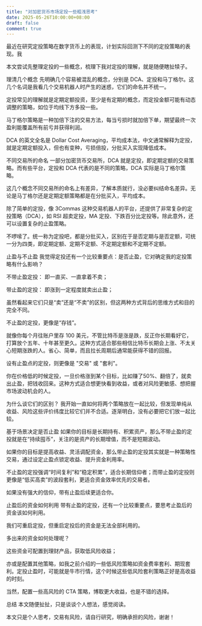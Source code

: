 ```yaml
---
title: "对加密货币市场定投一些粗浅思考"
date: 2025-05-26T10:00:00+08:00
draft: false
comment: true
---
```


最近在研究定投策略在数字货币上的表现，计划实际回测下不同的定投策略的表现。我

本文尝试先整理定投的一些概念，梳理下我对定投的理解，就是随便瞎扯犊子。

理清几个概念
先明确几个容易被混乱的概念，分别是 DCA、定投和马丁格尔。这几个名词是我看几个交易机器人时产生的迷惑，它们的命名并不统一。

定投常见的理解就是定期定额投资，至少是有定期的概念，而定投金额可能有动态调整的策略，如位于均线下方多投一些。

马丁格尔策略是一种加倍下注的交易方法，每当亏损时就加倍下单，期望最终一次盈利能覆盖所有前亏并获得利润。

DCA 的英文全名是 Dollar Cost Averaging，平均成本法，中文通常解释为定投，就是定期定额投入，但也有变种，亏损倍投，分批买入实现降低成本。

不同交易所的命名
一部分加密货币交易所，DCA 就是定投，即定期定额的交易策略。而有些平台，定投和 DCA 代表的是不同的策略，DCA 实际是马丁格尔策略。

这几个概念不同交易所的命名上有差异，了解本质就行，没必要纠结命名差异。无论是马丁格尔还是定期定额策略都是在分批买入，平均成本。

除了简单的定投，像 3Commas 这种交易机器人的平台，还提供了非常复杂的定投策略（DCA），如 RSI 超卖定投，MA 定投、下跌百分比定投等。除此意外，还可以设置复杂的止盈策略。

不啰嗦了。统一称为定投吧，都是分批买入，区别在于是否定期与是否定额，可统一分为四类，即定期定额、定期不定额、不定期定额和不定期不定额。

止盈与不止盈
我觉得定投还有一个比较重要点：是否止盈，它对确定我的定投策略有什么影响？

不带止盈定投： 即一直买、一直拿着不卖；

带止盈的定投： 即涨到一定程度就卖出止盈；

虽然看起来它们只是“卖”还是“不卖”的区别，但这两种方式背后的思维方式和目的完全不同。

不止盈的定投，更像是“存钱”。

就像你每个月往账户里存 100 美元，不管比特币是涨是跌，反正你长期看好它，打算放个五年、十年甚至更久。这种方式适合那些相信比特币长期会上涨、不太关心短期涨跌的人。省心、简单，而且拉长周期后通常能获得不错的回报。

设有止盈点的定投，则更像是 "交易" 或 "套利"。

你在价格低的时候定投，一旦价格涨到某个目标，比如赚了50%、翻倍了，就卖出止盈，把钱收回来。这种方式适合想更快看到收益，或者对风险更敏感、想把握市场波动机会的人。

为什么谈它们的区别？
我开始一直如何将两个策略放在一起比较，但发现单纯从收益、风险这些评价纬度比较它们并不合适。逐渐明白，没有必要把它们放一起比较。

基于场景决定是否止盈
如果你的目标是长期持有、积累资产，那么不带止盈的定投就是在“持续囤币”，关注的是资产的长期增值，而不是短期波动。

如果你的目标是提高收益、灵活调配资金，那么带止盈的定投其实就是一种策略性交易，通过设定止盈点锁定收益、提升资金利用率。

不止盈的定投强调“时间复利”和“稳定积累”，适合长期信仰者；而带止盈的定投则更像是“低买高卖”的波段套利，更适合资金效率优先的交易者。

如果没有强大的信仰，带有止盈后续更适合你。

止盈后的资金如何利用
带有止盈的定投，还有一个比较重要点，要思考止盈后的资金该如何利用。

我们可重启定投，但重启定投后的资金是无法全部利用的。

多出来的资金如何处理呢？

这些资金可配置到理财产品，获取低风险收益；

亦或是配置其他策略，如我之前介绍的一些低风险策略如资金费率套利、期现套利。定投止盈时，可能就是牛市行情，这个时候这些低风险套利策略正好是高收益的时刻。

当然，配置一些高风险的 CTA 策略，博取更大收益，也是不错的选择。

总结
本文随便扯扯，只是谈谈个人想法，感觉阅读。

本文只是个人思考，交易有风险，请自行研究，明确承担的风险，谢谢！

 
